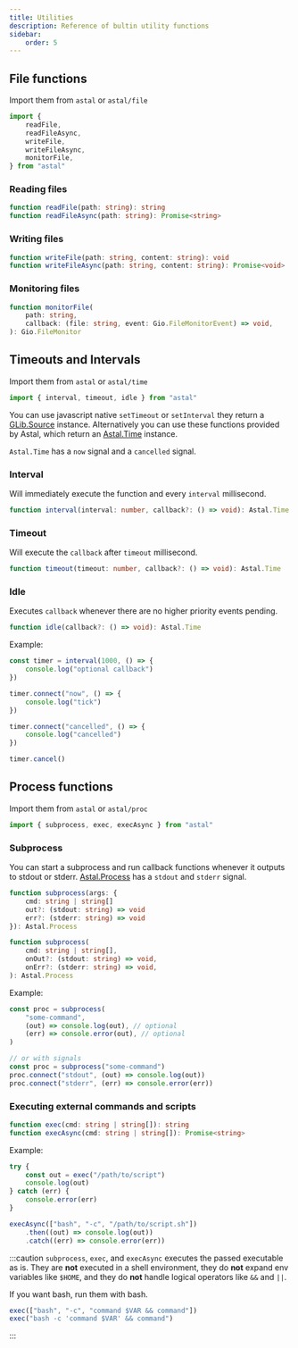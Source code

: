 ```yaml
---
title: Utilities
description: Reference of bultin utility functions
sidebar:
    order: 5
---
```


## File functions

Import them from `astal` or `astal/file`

```js
import {
    readFile,
    readFileAsync,
    writeFile,
    writeFileAsync,
    monitorFile,
} from "astal"
```

### Reading files

```typescript
function readFile(path: string): string
function readFileAsync(path: string): Promise<string>
```

### Writing files

```typescript
function writeFile(path: string, content: string): void
function writeFileAsync(path: string, content: string): Promise<void>
```

### Monitoring files

```typescript
function monitorFile(
    path: string,
    callback: (file: string, event: Gio.FileMonitorEvent) => void,
): Gio.FileMonitor
```

## Timeouts and Intervals

Import them from `astal` or `astal/time`

```js
import { interval, timeout, idle } from "astal"
```

You can use javascript native `setTimeout` or `setInterval`
they return a [GLib.Source](https://docs.gtk.org/glib/struct.Source.html) instance.
Alternatively you can use these functions provided by Astal,
which return an [Astal.Time]() instance.

`Astal.Time` has a `now` signal and a `cancelled` signal.

### Interval

Will immediately execute the function and every `interval` millisecond.

```typescript
function interval(interval: number, callback?: () => void): Astal.Time
```

### Timeout

Will execute the `callback` after `timeout` millisecond.

```typescript
function timeout(timeout: number, callback?: () => void): Astal.Time
```

### Idle

Executes `callback` whenever there are no higher priority events pending.

```typescript
function idle(callback?: () => void): Astal.Time
```

Example:

```typescript
const timer = interval(1000, () => {
    console.log("optional callback")
})

timer.connect("now", () => {
    console.log("tick")
})

timer.connect("cancelled", () => {
    console.log("cancelled")
})

timer.cancel()
```

## Process functions

Import them from `astal` or `astal/proc`

```js
import { subprocess, exec, execAsync } from "astal"
```

### Subprocess

You can start a subprocess and run callback functions whenever it outputs to
stdout or stderr. [Astal.Process]() has a `stdout` and `stderr` signal.

```typescript
function subprocess(args: {
    cmd: string | string[]
    out?: (stdout: string) => void
    err?: (stderr: string) => void
}): Astal.Process

function subprocess(
    cmd: string | string[],
    onOut?: (stdout: string) => void,
    onErr?: (stderr: string) => void,
): Astal.Process
```

Example:

```typescript
const proc = subprocess(
    "some-command",
    (out) => console.log(out), // optional
    (err) => console.error(out), // optional
)

// or with signals
const proc = subprocess("some-command")
proc.connect("stdout", (out) => console.log(out))
proc.connect("stderr", (err) => console.error(err))
```

### Executing external commands and scripts

```typescript
function exec(cmd: string | string[]): string
function execAsync(cmd: string | string[]): Promise<string>
```

Example:

```typescript
try {
    const out = exec("/path/to/script")
    console.log(out)
} catch (err) {
    console.error(err)
}

execAsync(["bash", "-c", "/path/to/script.sh"])
    .then((out) => console.log(out))
    .catch((err) => console.error(err))
```

:::caution
`subprocess`, `exec`, and `execAsync` executes the passed executable as is.
They are **not** executed in a shell environment,
they do **not** expand env variables like `$HOME`,
and they do **not** handle logical operators like `&&` and `||`.

If you want bash, run them with bash.

```js
exec(["bash", "-c", "command $VAR && command"])
exec("bash -c 'command $VAR' && command")
```

:::
